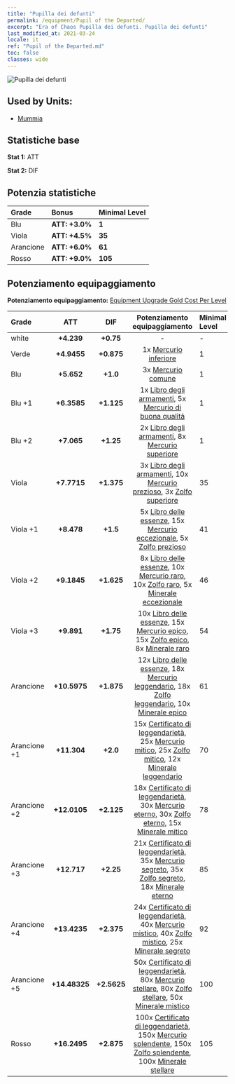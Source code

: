 ```yaml
---
title: "Pupilla dei defunti"
permalink: /equipment/Pupil of the Departed/
excerpt: "Era of Chaos Pupilla dei defunti. Pupilla dei defunti"
last_modified_at: 2021-03-24
locale: it
ref: "Pupil of the Departed.md"
toc: false
classes: wide
---
```


  ![Pupilla dei defunti](/images/e/e_3083.png)

## Used by Units:

* [Mummia](/it/units/Mummy/) 


## Statistiche base
 **Stat 1:** ATT

 **Stat 2:** DIF

## Potenzia statistiche

  |     Grade    |   Bonus | Minimal Level | 
  |:-------------|:--------|:--------------| 
  | Blu | **ATT: +3.0%** | **1** | 
  | Viola | **ATT: +4.5%** | **35** | 
  | Arancione | **ATT: +6.0%** | **61** | 
  | Rosso | **ATT: +9.0%** | **105** | 


## Potenziamento equipaggiamento
 **Potenziamento equipaggiamento:** [Equipment Upgrade Gold Cost Per Level](/equipment/EquipmentUpgradeCostPerLevel/) 

  |          Grade      | ATT | DIF | Potenziamento equipaggiamento | Minimal Level |
  |:--------------------|:---------:|:---------:|:----------------:|:--------------|
  | white | **+4.239** | **+0.75** | - | - |
  | Verde | **+4.9455** | **+0.875** | 1x [Mercurio inferiore](/it/Items/mat_2/) | 1 |
  | Blu | **+5.652** | **+1.0** | 3x [Mercurio comune](/it/Items/mat_8/) | 1 |
  | Blu +1 | **+6.3585** | **+1.125** | 1x [Libro degli armamenti](/it/Items/mat_18/), 5x [Mercurio di buona qualità](/it/Items/mat_14/) | 1 |
  | Blu +2 | **+7.065** | **+1.25** | 2x [Libro degli armamenti](/it/Items/mat_25/), 8x [Mercurio superiore](/it/Items/mat_21/) | 1 |
  | Viola | **+7.7715** | **+1.375** | 3x [Libro degli armamenti](/it/Items/mat_32/), 10x [Mercurio prezioso](/it/Items/mat_28/), 3x [Zolfo superiore](/it/Items/mat_22/) | 35 |
  | Viola +1 | **+8.478** | **+1.5** | 5x [Libro delle essenze](/it/Items/mat_39/), 15x [Mercurio eccezionale](/it/Items/mat_35/), 5x [Zolfo prezioso](/it/Items/mat_29/) | 41 |
  | Viola +2 | **+9.1845** | **+1.625** | 8x [Libro delle essenze](/it/Items/mat_46/), 10x [Mercurio raro](/it/Items/mat_42/), 10x [Zolfo raro](/it/Items/mat_43/), 5x [Minerale eccezionale](/it/Items/mat_33/) | 46 |
  | Viola +3 | **+9.891** | **+1.75** | 10x [Libro delle essenze](/it/Items/mat_53/), 15x [Mercurio epico](/it/Items/mat_49/), 15x [Zolfo epico](/it/Items/mat_50/), 8x [Minerale raro](/it/Items/mat_40/) | 54 |
  | Arancione | **+10.5975** | **+1.875** | 12x [Libro delle essenze](/it/Items/mat_60/), 18x [Mercurio leggendario](/it/Items/mat_56/), 18x [Zolfo leggendario](/it/Items/mat_57/), 10x [Minerale epico](/it/Items/mat_47/) | 61 |
  | Arancione +1 | **+11.304** | **+2.0** | 15x [Certificato di leggendarietà](/it/Items/mat_67/), 25x [Mercurio mitico](/it/Items/mat_63/), 25x [Zolfo mitico](/it/Items/mat_64/), 12x [Minerale leggendario](/it/Items/mat_54/) | 70 |
  | Arancione +2 | **+12.0105** | **+2.125** | 18x [Certificato di leggendarietà](/it/Items/mat_74/), 30x [Mercurio eterno](/it/Items/mat_70/), 30x [Zolfo eterno](/it/Items/mat_71/), 15x [Minerale mitico](/it/Items/mat_61/) | 78 |
  | Arancione +3 | **+12.717** | **+2.25** | 21x [Certificato di leggendarietà](/it/Items/mat_81/), 35x [Mercurio segreto](/it/Items/mat_77/), 35x [Zolfo segreto](/it/Items/mat_78/), 18x [Minerale eterno](/it/Items/mat_68/) | 85 |
  | Arancione +4 | **+13.4235** | **+2.375** | 24x [Certificato di leggendarietà](/it/Items/mat_88/), 40x [Mercurio mistico](/it/Items/mat_84/), 40x [Zolfo mistico](/it/Items/mat_85/), 25x [Minerale segreto](/it/Items/mat_75/) | 92 |
  | Arancione +5 | **+14.48325** | **+2.5625** | 50x [Certificato di leggendarietà](/it/Items/mat_95/), 80x [Mercurio stellare](/it/Items/mat_91/), 80x [Zolfo stellare](/it/Items/mat_92/), 50x [Minerale mistico](/it/Items/mat_82/) | 100 |
  | Rosso | **+16.2495** | **+2.875** | 100x [Certificato di leggendarietà](/it/Items/mat_102/), 150x [Mercurio splendente](/it/Items/mat_98/), 150x [Zolfo splendente](/it/Items/mat_99/), 100x [Minerale stellare](/it/Items/mat_89/) | 105 |


